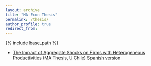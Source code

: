 ```yaml
---
layout: archive
title: "MA Econ Thesis"
permalink: /thesis/
author_profile: true
redirect_from:
---
```



{% include base_path %}
* [The Impact of Aggregate Shocks on Firms with Heterogeneous Productivities](https://irojask.github.io/files/thesis_github.pdf) (MA Thesis, U Chile) [Spanish version](https://repositorio.uchile.cl/handle/2250/182542)
